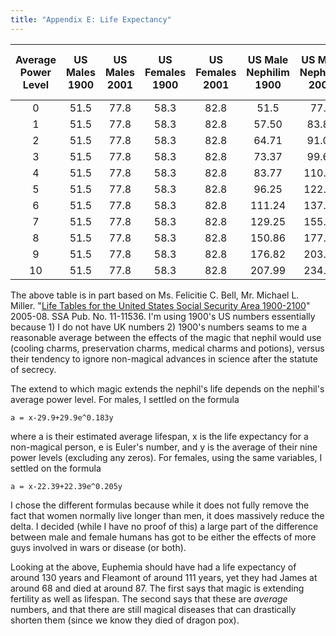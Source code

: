 ```yaml
---
title: "Appendix E: Life Expectancy"
---
```


| Average Power Level | US Males 1900 | US Males 2001 | US Females 1900 | US Females 2001 | US Male Nephilim 1900 | US Male Nephilim 2001 | US Female Nephilim 1900 | US Female Nephilim 2001 
:--------------------:|:-------------:|:-------------:|:---------------:|:---------------:|:---------------------:|:---------------------:|:-----------------------:|:-----------------------:|
|          0          |     51.5      |     77.8      |      58.3       |      82.8       |         51.5          |         77.8          |          58.3           |          82.8           |
|          1          |     51.5      |     77.8      |      58.3       |      82.8       |         57.50         |         83.80         |          63.39          |          87.9           |
|          2          |     51.5      |     77.8      |      58.3       |      82.8       |         64.71         |         91.01         |          69.65          |          94.15          |
|          3          |     51.5      |     77.8      |      58.3       |      82.8       |         73.37         |         99.67         |          77.32          |         101.82          |
|          4          |     51.5      |     77.8      |      58.3       |      82.8       |         83.77         |        110.07         |          86.75          |         111.25          |
|          5          |     51.5      |     77.8      |      58.3       |      82.8       |         96.25         |        122.55         |          98.31          |         122.81          |
|          6          |     51.5      |     77.8      |      58.3       |      82.8       |        111.24         |        137.55         |         112.51          |         137.01          |
|          7          |     51.5      |     77.8      |      58.3       |      82.8       |        129.25         |        155.55         |         129.94          |         154.44          |
|          8          |     51.5      |     77.8      |      58.3       |      82.8       |        150.86         |        177.16         |         151.33          |         175.83          |
|          9          |     51.5      |     77.8      |      58.3       |      82.8       |        176.82         |        203.12         |         177.60          |          202.1          |
|          10         |     51.5      |     77.8      |      58.3       |      82.8       |        207.99         |        234.29         |         209.83          |         234.33          |

The above table is in part based on Ms. Felicitie C. Bell, Mr. Michael L. Miller.  "[Life Tables for the United States Social Security Area 1900-2100](https://www.ssa.gov/oact/NOTES/pdf_studies/study120.pdf)" 2005-08. SSA Pub. No. 11-11536.
I'm using 1900's US numbers essentially because 1) I do not have UK numbers 2)
1900's numbers seams to me a reasonable average between the effects of the magic
that nephil would use (cooling charms, preservation charms, medical charms and
potions), versus their tendency to ignore non-magical advances in science after
the statute of secrecy.

The extend to which magic extends the nephil's life depends on the nephil's
average power level. For males, I settled on the formula 
```
a = x-29.9+29.9e^0.183y 
```
where a is their estimated average lifespan, x is the
life expectancy for a non-magical person, e is Euler's number, and y is the
average of their nine power levels (excluding any zeros). For females, using 
the same variables, I settled on the formula 
```
a = x-22.39+22.39e^0.205y
```
 I chose the different formulas
because while it does not fully remove the fact that women normally live longer
than men, it does massively reduce the delta. I decided (while I have no proof
of this) a large part of the difference between male and female humans has got
to be either the effects of more guys involved in wars or disease (or both).

Looking at the above, Euphemia should have had a life expectancy of around 130
years and Fleamont of around 111 years, yet they had James at around 68 and died
at around 87.  The first says that magic is extending fertility as well as
lifespan.  The second says that these are *average* numbers, and that there are
still magical diseases that can drastically shorten them (since we know they
died of dragon pox).

